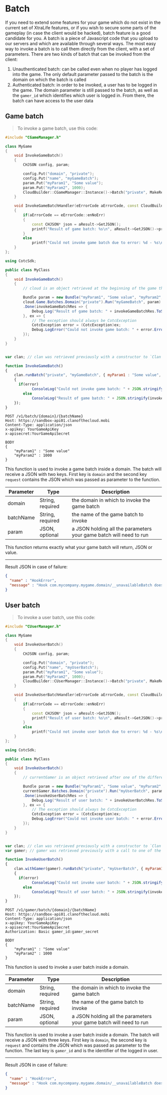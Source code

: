 # Batch

If you need to extend some features for your game which do not exist in the current set of XtraLife features, or if you wish
to secure some parts of the gameplay (in case the client would be hacked), batch feature is a good candidate for you. A batch
is a piece of Javascript code that you upload to our servers and which are available through several ways. The most easy way
to invoke a batch is to call them directly from the client, with a set of parameters.
There are two kinds of batch that can be invoked from the client:

1. Unauthenticated batch: can be called even when no player has logged into the game. The only default parameter passed to the
batch is the domain on which the batch is called
2. Authenticated batch: in order to be invoked, a user has to be logged in the game. The domain parameter is still passed to the
batch, as well as the `gamer_id` which identifies which user is logged in. From there, the batch can have access to the user data

## Game batch

> To invoke a game batch, use this code:

```cpp
#include "CGameManager.h"

class MyGame
{
    void InvokeGameBatch()
    {
        CHJSON config, param;

        config.Put("domain", "private");
        config.Put("name", "myGameBatch");
        param.Put("myParam1", "Some value");
        param.Put("myParam2", 1000);
        CloudBuilder::CGameManager::Instance()->Batch("private", MakeResultHandler(this, &MyGame::InvokeGameBatchHandler);
    }

    void InvokeGameBatchHandler(eErrorCode aErrorCode, const CloudBuilder::CCloudResult *aResult)
    {
        if(aErrorCode == eErrorCode::enNoErr)
        {
            const CHJSON* json = aResult->GetJSON();
            printf("Result of game batch: %s\n", aResult->GetJSON()->print_formatted().c_str());
        }
        else
            printf("Could not invoke game batch due to error: %d - %s\n", aErrorCode, aResult->GetErrorString());
    }
};
```

```cs
using CotcSdk;

public class MyClass
{
    void InvokeGameBatch()
    {
        // cloud is an object retrieved at the beginning of the game through the CotcGameObject object.

        Bundle param = new Bundle("myParam1", "Some value", "myParam2", 1000);
        cloud.Game.Batches.Domain("private").Run("myGameBatch", param)
        .Done(invokeGameBatchRes => {
            Debug.Log("Result of game batch: " + invokeGameBatchRes.ToString());
		}, ex => {
            // The exception should always be CotcException
            CotcException error = (CotcException)ex;
            Debug.LogError("Could not invoke game batch: " + error.ErrorCode + " (" + error.ErrorInformation + ")");
        });
    }
}
```

```objectivec
```

```javascript
var clan; // clan was retrieved previously with a constructor to `Clan`

function InvokeGameBatch()
{
    clan.runBatch("private", "myGameBatch", { myParam1 : "Some value", myParam2 : 1000 }, function(error, invokeGameBatchRes)
    {
      if(error)
		    ConsoleLog("Could not invoke game batch: " + JSON.stringify(error));
	    else
		    ConsoleLog("Result of game batch: " + JSON.stringify(invokeGameBatchRes));
    });
}
```

```http
POST /v1/batch/{domain}/{batchName}
Host: https://sandbox-api01.clanofthecloud.mobi
Content-Type: application/json
x-apikey: YourGameApiKey
x-apisecret:YourGameApiSecret

BODY
{
    "myParam1" : "Some value"
    "myParam2" : 1000
}
```

This function is used to invoke a game batch inside a domain. The batch will receive a JSON with two keys. First
key is `domain` and the second key `request` contains the JSON which was passed as parameter to the function.

Parameter | Type | Description
--------- | ---- | -----------
domain | String, required | the domain in which to invoke the game batch
batchName | String, required | the name of the game batch to invoke
param | JSON, optional | a JSON holding all the parameters your game batch will need to run

This function returns exactly what your game batch will return, JSON or value.

---

<aside class="warning">
Result JSON in case of failure:
</aside>

```json
{
  "name" : "HookError",
  "message" : "Hook com.mycompany.mygame.domain/__unavailableBatch does not exist",
}
```

## User batch

> To invoke a user batch, use this code:

```cpp
#include "CUserManager.h"

class MyGame
{
    void InvokeUserBatch()
    {
        CHJSON config, param;

        config.Put("domain", "private");
        config.Put("name", "myUserBatch");
        param.Put("myParam1", "Some value");
        param.Put("myParam2", 1000);
        CloudBuilder::CUserManager::Instance()->Batch("private", MakeResultHandler(this, &MyGame::InvokeUserBatchHandler);
    }

    void InvokeUserBatchHandler(eErrorCode aErrorCode, const CloudBuilder::CCloudResult *aResult)
    {
        if(aErrorCode == eErrorCode::enNoErr)
        {
            const CHJSON* json = aResult->GetJSON();
            printf("Result of user batch: %s\n", aResult->GetJSON()->print_formatted().c_str());
        }
        else
            printf("Could not invoke user batch due to error: %d - %s\n", aErrorCode, aResult->GetErrorString());
    }
};
```

```cs
using CotcSdk;

public class MyClass
{
    void InvokeUserBatch()
    {
        // currentGamer is an object retrieved after one of the different Login functions.

        Bundle param = new Bundle("myParam1", "Some value", "myParam2", 1000);
        currentGamer.Batches.Domain("private").Run("myUserBatch", param)
        .Done(invokeUserBatchRes => {
            Debug.Log("Result of user batch: " + invokeUserBatchRes.ToString());
		}, ex => {
            // The exception should always be CotcException
            CotcException error = (CotcException)ex;
            Debug.LogError("Could not invoke user batch: " + error.ErrorCode + " (" + error.ErrorInformation + ")");
        });
    }
}
```

```objectivec
```

```javascript
var clan; // clan was retrieved previously with a constructor to `Clan`
var gamer; // gamer was retrieved previously with a call to one of the Login methods from `Clan`

function InvokeUserBatch()
{
    clan.withGamer(gamer).runBatch("private", "myUserBatch", { myParam1 : "Some value", myParam2 : 1000 }, function(error, invokeUserBatchRes)
    {
      if(error)
		    ConsoleLog("Could not invoke user batch: " + JSON.stringify(error));
	    else
		    ConsoleLog("Result of user batch: " + JSON.stringify(invokeUserBatchRes));
    });
}
```

```http
POST /v1/gamer/batch/{domain}/{batchName}
Host: https://sandbox-api01.clanofthecloud.mobi
Content-Type: application/json
x-apikey: YourGameApiKey
x-apisecret:YourGameApiSecret
Authorization: Basic gamer_id:gamer_secret

BODY
{
    "myParam1" : "Some value"
    "myParam2" : 1000
}
```

This function is used to invoke a user batch inside a domain.

Parameter | Type | Description
--------- | ---- | -----------
domain | String, required | the domain in which to invoke the game batch
batchName | String, required | the name of the game batch to invoke
param | JSON, optional | a JSON holding all the parameters your game batch will need to run

This function is used to invoke a user batch inside a domain. The batch will receive a JSON with three keys. First
key is `domain`, the second key is `request` and contains the JSON which was passed as parameter to the function. The
last key is `gamer_id` and is the identifier of the logged in user.

---

<aside class="warning">
Result JSON in case of failure:
</aside>

```json
{
  "name" : "HookError",
  "message" : "Hook com.mycompany.mygame.domain/__unavailableBatch does not exist",
}
```
